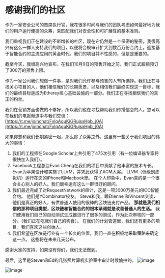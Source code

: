 # 感谢我们的社区

作为一家安全公司的首席执行官，我花很多时间与我们的团队考虑如何最好地为我们的用户运行便捷的众筹，来匹配我们对安全性和可扩展性的基本准则。

我们重视我们正在建设的不断增长的社区，现在它仍然是一个保密的秘密，我很高兴有这么一群人支持我们的项目，以便将合规审计扩大到数百万份合约上，迎接基于智能合约的主流应用的黄金时代。我们的项目并不性感的，但是是重要的。

截至今天，我很高兴地宣布，在我们10月9日的预售开始之前，我们正式超额预订了300万的预售上限。

作为一家公司我们想做一件事，是对我们允许参与预售的人有所选择。我们正在寻找关心项目的人，他们相信我们的长期愿景，以及相信我们最终实现这一目标，我们的最终目标是成为Etherey核心基础设施的一部分。我们正在寻找相信我们的真正的粉丝。

我们在营销方面也做的不够好，所以我们也在寻找帮助我们传播信息的人。您可以在我们的电报频道中与我们交谈： [https://t.me/joinchat/FxIqAguKiGRujsxHpb_j0A](https://t.me/joinchat/FxIqAguKiGRujsxHpb_j0A)

如果你想和我们长期紧密一起，那么除了众筹之外，这里有一些关于我们项目的伟大的事情：

1. 我们的工程师在Google Scholar上共引用了475次引用（有一位编译器专家将很快加入我们）。
2. Facebook工程总监Evan Cheng在我们的项目中贡献了他丰富的技术专长。 Evan为苹果设计和实施了LLVM，并凭此获得了ACM大奖。 LLVM（低级别虚拟机）运行在您的iPhone和Macbook里。 在个人印象中，Evan真的是一个很会关心别人的好人。我们很幸运有这么一群很好的顾问。
3. 我们最近完成了对RequestNetwork的审计，这是一项3000万美元的ICO智能合约。 他们是YCombinator校友。 Steve和我，跟Etienne 和Vincent交谈，他们是真正的好人，有供普通人使用的很棒的区块链支付产品。
**那就是我们相信的那种项目类型，区块链和智能合约的根本承诺就是改善普通人的生活。** 我们使用我们自己的自动测试生成器进行了很多的测试，作为此次审核的一部分。（我们正在吃我们自己的狗食）。 在我们的计划管道里，我们还有更多的项目，我们喜欢这些创始人。
4. 我们希望在区块链行业有一个长久的位置，我们一直在积极地采取策略来确定这一点。 这些将在未来几天公布。

感谢大家的支持，如果没有你们，我们无法做到。

最后，这里是Steven和Ed的几张照片算机实验室中审计时候偷拍的。
![image](https://cdn-images-1.medium.com/max/1200/1*SGkSSRZBgslnz8_D0sHPkQ.png)

![image](https://cdn-images-1.medium.com/max/1200/1*fgGeXMDrSm9tR9mQGv0WDQ.png)